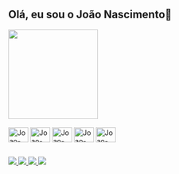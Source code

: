 ## Olá, eu sou o João Nascimento👋

<div>
  <a href="https://github.com/JoaoDebug">
    <img height="180em" src="https://github-readme-stats.vercel.app/api/top-langs/?username=JoaoDebug&layout=compact&langs_count=16&theme=dark"/>
  </a>
</div>
<div style="display: inline_block"><br>
  <img align="center" alt="Joao-Py" height="30" width="40" src="https://cdn.jsdelivr.net/gh/devicons/devicon@latest/icons/python/python-original-wordmark.svg"/>
  <img align="center" alt="Joao-Py" height="30" width="40" src="https://cdn.jsdelivr.net/gh/devicons/devicon@latest/icons/javascript/javascript-original.svg"/>
  <img align="center" alt="Joao-Py" height="30" width="40" src="https://cdn.jsdelivr.net/gh/devicons/devicon@latest/icons/typescript/typescript-original.svg"/>
  <img align="center" alt="Joao-Py" height="30" width="40" src="https://cdn.jsdelivr.net/gh/devicons/devicon@latest/icons/html5/html5-original-wordmark.svg"/>
  <img align="center" alt="Joao-Py" height="30" width="40" src="https://cdn.jsdelivr.net/gh/devicons/devicon@latest/icons/css3/css3-original-wordmark.svg"/>
</div>

##

<div>
  <a href="https://www.linkedin.com/in/joaognascimento/" target="_blank">
    <img src="https://img.shields.io/badge/-LinkedIn-%230077B5?style=for-the-badge&logo=linkedin&logoColor=white" />
  </a>
  <a href="mailto:joaonaasciment@gmail.com" target="_blank">
    <img src="https://img.shields.io/badge/-Gmail-%23333?style=for-the-badge&logo=gmail&logoColor=white" />
  </a>
  <a href="https://discord.com/users/362292369841717258" target="_blank">
    <img src="https://img.shields.io/badge/Discord-7289DA?style=for-the-badge&logo=discord&logoColor=white" />
  </a>
  <a href="https://www.instagram.com/joaoguilherme338/" target="_blank">
    <img src="https://img.shields.io/badge/-Instagram-%23E4405F?style=for-the-badge&logo=instagram&logoColor=white" />
  </a>
</div>
